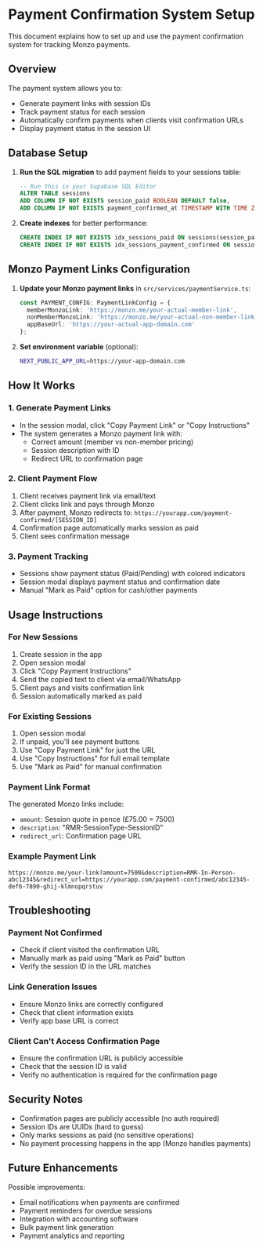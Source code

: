 # Payment Confirmation System Setup

This document explains how to set up and use the payment confirmation system for tracking Monzo payments.

## Overview

The payment system allows you to:
- Generate payment links with session IDs
- Track payment status for each session
- Automatically confirm payments when clients visit confirmation URLs
- Display payment status in the session UI

## Database Setup

1. **Run the SQL migration** to add payment fields to your sessions table:
   ```sql
   -- Run this in your Supabase SQL Editor
   ALTER TABLE sessions 
   ADD COLUMN IF NOT EXISTS session_paid BOOLEAN DEFAULT false,
   ADD COLUMN IF NOT EXISTS payment_confirmed_at TIMESTAMP WITH TIME ZONE;
   ```

2. **Create indexes** for better performance:
   ```sql
   CREATE INDEX IF NOT EXISTS idx_sessions_paid ON sessions(session_paid);
   CREATE INDEX IF NOT EXISTS idx_sessions_payment_confirmed ON sessions(payment_confirmed_at);
   ```

## Monzo Payment Links Configuration

1. **Update your Monzo payment links** in `src/services/paymentService.ts`:
   ```typescript
   const PAYMENT_CONFIG: PaymentLinkConfig = {
     memberMonzoLink: 'https://monzo.me/your-actual-member-link',
     nonMemberMonzoLink: 'https://monzo.me/your-actual-non-member-link',
     appBaseUrl: 'https://your-actual-app-domain.com'
   };
   ```

2. **Set environment variable** (optional):
   ```bash
   NEXT_PUBLIC_APP_URL=https://your-app-domain.com
   ```

## How It Works

### 1. Generate Payment Links
- In the session modal, click "Copy Payment Link" or "Copy Instructions"
- The system generates a Monzo payment link with:
  - Correct amount (member vs non-member pricing)
  - Session description with ID
  - Redirect URL to confirmation page

### 2. Client Payment Flow
1. Client receives payment link via email/text
2. Client clicks link and pays through Monzo
3. After payment, Monzo redirects to: `https://yourapp.com/payment-confirmed/[SESSION_ID]`
4. Confirmation page automatically marks session as paid
5. Client sees confirmation message

### 3. Payment Tracking
- Sessions show payment status (Paid/Pending) with colored indicators
- Session modal displays payment status and confirmation date
- Manual "Mark as Paid" option for cash/other payments

## Usage Instructions

### For New Sessions
1. Create session in the app
2. Open session modal
3. Click "Copy Payment Instructions" 
4. Send the copied text to client via email/WhatsApp
5. Client pays and visits confirmation link
6. Session automatically marked as paid

### For Existing Sessions
1. Open session modal
2. If unpaid, you'll see payment buttons
3. Use "Copy Payment Link" for just the URL
4. Use "Copy Instructions" for full email template
5. Use "Mark as Paid" for manual confirmation

### Payment Link Format
The generated Monzo links include:
- `amount`: Session quote in pence (£75.00 = 7500)
- `description`: "RMR-SessionType-SessionID"
- `redirect_url`: Confirmation page URL

### Example Payment Link
```
https://monzo.me/your-link?amount=7500&description=RMR-In-Person-abc12345&redirect_url=https://yourapp.com/payment-confirmed/abc12345-def6-7890-ghij-klmnopqrstuv
```

## Troubleshooting

### Payment Not Confirmed
- Check if client visited the confirmation URL
- Manually mark as paid using "Mark as Paid" button
- Verify the session ID in the URL matches

### Link Generation Issues
- Ensure Monzo links are correctly configured
- Check that client information exists
- Verify app base URL is correct

### Client Can't Access Confirmation Page
- Ensure the confirmation URL is publicly accessible
- Check that the session ID is valid
- Verify no authentication is required for the confirmation page

## Security Notes

- Confirmation pages are publicly accessible (no auth required)
- Session IDs are UUIDs (hard to guess)
- Only marks sessions as paid (no sensitive operations)
- No payment processing happens in the app (Monzo handles payments)

## Future Enhancements

Possible improvements:
- Email notifications when payments are confirmed
- Payment reminders for overdue sessions
- Integration with accounting software
- Bulk payment link generation
- Payment analytics and reporting
